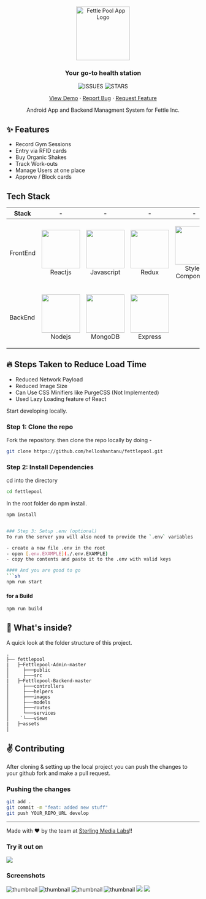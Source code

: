 <br />
<p align="center">
  <a href="https://ipl-demo-app.vercel.app/">
    <img src="https://raw.githubusercontent.com/helloshantanu/fettlepool/master/assets/logo.webp" alt="Fettle Pool App Logo"  height="140">
  </a>
  <h3 align="center">Your go-to health station</h3>

  <p align="center">
    <img alt="ISSUES" src="https://img.shields.io/github/issues/helloshantanu/fettlepool" />
    <img alt="STARS" src="https://img.shields.io/github/stars/helloshantanu/fettlepool" />
  </p>

  <p align="center">
    <a href="https://play.google.com/store/apps/details?id=com.fettlepool2019&hl=en_IN">View Demo</a>
    ·
    <a href="https://github.com/helloshantanu/fettlepool/issues">Report Bug</a>
    ·
    <a href="https://github.com/helloshantanu/fettlepool/issues">Request Feature</a>
  </p>
</p>

<p align="center">Android App and Backend Managment System for Fettle Inc.</p>

## ✨ Features

- Record Gym Sessions
- Entry via RFID cards 
- Buy Organic Shakes
- Track Work-outs
- Manage Users at one place
- Approve / Block cards

## Tech Stack

| Stack    | -                                                                                                  | -                                                                                                 | -                                                                                                | -                                                                                                                | -                                                                                                   |
| -------- | -------------------------------------------------------------------------------------------------- | ------------------------------------------------------------------------------------------------- | ------------------------------------------------------------------------------------------------ | ---------------------------------------------------------------------------------------------------------------- | --------------------------------------------------------------------------------------------------- |
| FrontEnd | <p align="center"><img src="https://github.com/anuraghazra/BugVilla/raw/master/assets/reactjs_logo.png" width="100" height="100"> <br />Reactjs</p> | <p align="center"><img src="https://upload.wikimedia.org/wikipedia/commons/thumb/6/6a/JavaScript-logo.png/600px-JavaScript-logo.png" width="100" height="100"> <br />Javascript</p>  | <p align="center"><img src="https://github.com/anuraghazra/BugVilla/raw/master/assets/redux_logo.png" width="100" height="100"> <br />Redux</p>   | <p align="center"><img src="https://github.com/anuraghazra/BugVilla/raw/master/assets/styledcompo_logo.png" width="100" height="100"> <br />Styled Components</p> | <p align="center"><img src="https://github.com/helloshantanu/fettlepool/blob/master/assets/logo_flutter_1080px_clr.png" width="100" height="100"> <br />Flutter </p>       |
| BackEnd  | <p align="center"><img src="https://github.com/anuraghazra/BugVilla/blob/master/assets/nodejs_logo.png" width="100" height="100"> <br />Nodejs</p>   | <p align="center"><img src="https://github.com/anuraghazra/BugVilla/blob/master/assets/mongo_logo2.png" width="100" height="100"> <br />MongoDB</p> | <p align="center"><img src="https://github.com/anuraghazra/BugVilla/blob/master/assets/express_logo.png" width="100" height="100"> <br />Express</p> 

## :fire: Steps Taken to Reduce Load Time
- Reduced Network Payload
- Reduced Image Size
- Can Use CSS Minifiers like PurgeCSS (Not Implemented)
- Used Lazy Loading feature of React

Start developing locally.

### Step 1: Clone the repo
Fork the repository. then clone the repo locally by doing -

```sh
git clone https://github.com/helloshantanu/fettlepool.git
```

### Step 2: Install Dependencies
cd into the directory

```sh
cd fettlepool
```

In the root folder do npm install.
```sh
npm install


### Step 3: Setup .env (optional)
To run the server you will also need to provide the `.env` variables

- create a new file .env in the root
- open [.env.EXAMPLE](./.env.EXAMPLE)
- copy the contents and paste it to the .env with valid keys

#### And you are good to go
```sh
npm run start
```
#### for a Build
```sh
npm run build
```

## :open_file_folder: What's inside?

A quick look at the folder structure of this project.
    
    .
    ├── fettlepool
    |   ├─Fettlepool-Admin-master
    │     ├───public
    │     ├───src
    |   ├─Fettlepool-Backend-master
    │     ├───controllers
    │     ├───helpers
    │     ├───images
    │     ├───models
    │     ├───routes
    │     └───services
    │    `└───views
    |   ├─assets
    │   

## :v: Contributing

After cloning & setting up the local project you can push the changes to your github fork and make a pull request.

### Pushing the changes

```bash
git add .
git commit -m "feat: added new stuff"
git push YOUR_REPO_URL develop
```

------

Made with :heart: by the team at <a href="https://www.sterlingmedialabs.com/">Sterling Media Labs</a>!!

### Try it out on
[![](https://raw.githubusercontent.com/helloshantanu/fettlepool/master/assets/playstore.png)](https://play.google.com/store/apps/details?id=com.fettlepool2019&hl=en_IN)


### Screenshots


![thumbnail][logo1] ![thumbnail][logo2] ![thumbnail][logo3] ![thumbnail][logo4] ![][logo5] ![][logo6] 


[logo1]: https://raw.githubusercontent.com/helloshantanu/fettlepool/master/assets/1.webp
[logo2]: https://raw.githubusercontent.com/helloshantanu/fettlepool/master/assets/2.webp
[logo3]: https://raw.githubusercontent.com/helloshantanu/fettlepool/master/assets/3.webp
[logo4]: https://raw.githubusercontent.com/helloshantanu/fettlepool/master/assets/4.webp
[logo5]: https://raw.githubusercontent.com/helloshantanu/fettlepool/master/assets/5.webp
[logo6]: https://raw.githubusercontent.com/helloshantanu/fettlepool/master/assets/6.webp

